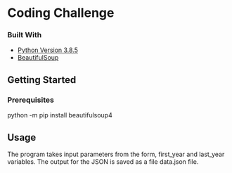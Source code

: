 # Coding Challenge
### Built With
* [Python Version 3.8.5](https://www.python.org/)
* [BeautifulSoup](https://www.crummy.com/software/BeautifulSoup/bs4/doc/#)

<!-- GETTING STARTED -->
## Getting Started
### Prerequisites

python -m pip install beautifulsoup4

<!-- USAGE EXAMPLES -->
## Usage
The program takes input parameters from the form, first_year and last_year variables. The output for the JSON is saved as a file data.json file. 
